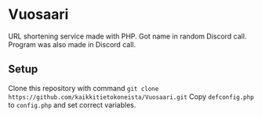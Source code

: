 # Vuosaari
URL shortening service made with PHP. Got name in random Discord call. Program
was also made in Discord call.

## Setup

Clone this repository with command `git clone
https://github.com/kaikkitietokoneista/Vuosaari.git` Copy `defconfig.php` to
`config.php` and set correct variables. 
